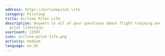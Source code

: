 ```yaml
---
address: https://airlinepilot.life
category: Piloting
title: Airline Pilot Life
description: Answers to all of your questions about flight training and the airline
  pilot lifestyle.
userCount: 11597
icon: airline-pilot-life.png
activity: medium
language: en_US
---
```

